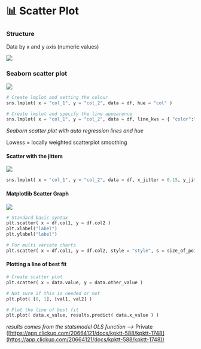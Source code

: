 # 📊 Scatter Plot

### Structure

Data by x and y axis (numeric values)

![](https://t20664121.p.clickup-attachments.com/t20664121/70897440-4321-4049-bcde-4dee14765a1c/image.png)

### Seaborn scatter plot

![](https://t20664121.p.clickup-attachments.com/t20664121/f3121835-ef99-40fc-8527-a5d53079dac2/image.png)

```python
# Create lmplot and setting the colour
sns.lmplot( x = "col_1", y = "col_2", data = df, hue = "col" )

# Create lmplot and specify the line appearence
sns.lmplot( x = "col_1", y = "col_2", data = df, line_kws = { "color":"black" }, lowess = True )
```

_Seaborn scatter plot with auto regression lines and hue_

Lowess = locally weighted scatterplot smoothing

#### Scatter with the jitters

![](https://t20664121.p.clickup-attachments.com/t20664121/0abe15e9-3b99-4c3b-bc5e-bef4158671f5/image.png)

```python
sns.lmplot( x = "col_1", y = "col_2", data = df, x_jitter = 0.15, y_jitter = 0.15, fit_reg = False )
```

#### Matplotlib Scatter Graph

![](https://t20664121.p.clickup-attachments.com/t20664121/ec1faff2-169c-4315-ae71-21960542883e/Untitled.png)

```python
# Standard basic syntax
plt.scatter( x = df.col1, y = df.col2 )
plt.xlabel("label")
plt.ylabel("label")

# For multi variate charts
plt.scatter( x = df.col1, y = df.col2, style = "style", s = size_of_points, alpha = number )
```

#### Plotting a line of best fit

```python
# Create scatter plot
plt.scatter( x = data.value, y = data.other_value )

# Not sure if this is needed or not
plt.plot( [0, 1], [val1, val2] )

# Plot the line of best fit
plt.plot( data.x_value, results.predict( data.x_value ) )
```

_results comes from the statsmodel OLS function -->_ Private ([https://app.clickup.com/20664121/docs/kpktt-588/kpktt-1748](https://app.clickup.com/20664121/docs/kpktt-588/kpktt-1748))
